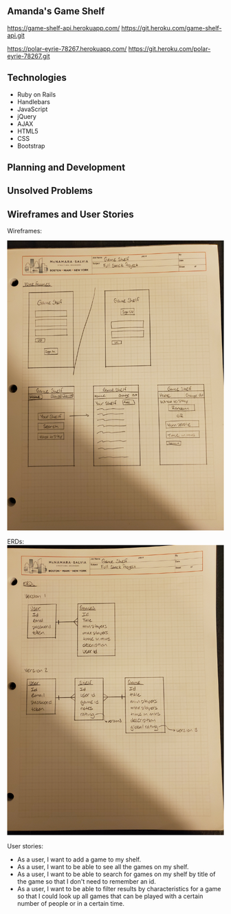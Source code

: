 ## Amanda's Game Shelf


https://game-shelf-api.herokuapp.com/
https://git.heroku.com/game-shelf-api.git

https://polar-eyrie-78267.herokuapp.com/
https://git.heroku.com/polar-eyrie-78267.git

## Technologies

- Ruby on Rails
- Handlebars
- JavaScript
- jQuery
- AJAX
- HTML5
- CSS
- Bootstrap

## Planning and Development


## Unsolved Problems


## Wireframes and User Stories

Wireframes:

  ![Wireframe Image](./public/20190721_Wireframes.jpg)

ERDs:
  ![ERD Image](./public/20190721_ERD.jpg)

User stories:
- As a user, I want to add a game to my shelf.
- As a user, I want to be able to see all the games on my shelf.
- As a user, I want to be able to search for games on my shelf by title of the game so that I don't need to remember an id.
- As a user, I want to be able to filter results by characteristics for a game so that I could look up all games that can be played with a certain number of people or in a certain time.
